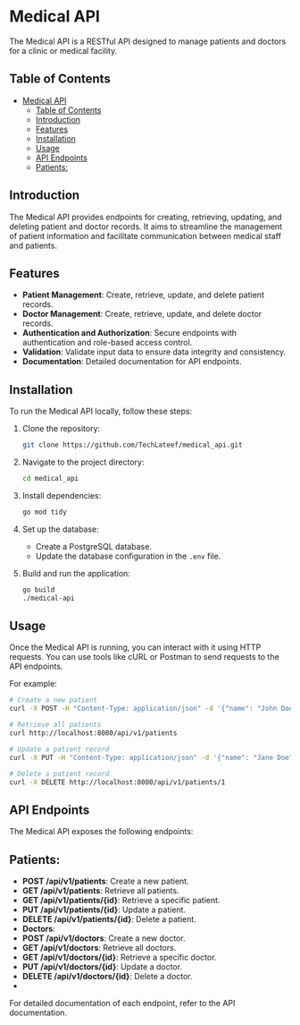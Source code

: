 # Medical API

The Medical API is a RESTful API designed to manage patients and doctors for a clinic or medical facility.

## Table of Contents

- [Medical API](#medical-api)
  - [Table of Contents](#table-of-contents)
  - [Introduction](#introduction)
  - [Features](#features)
  - [Installation](#installation)
  - [Usage](#usage)
  - [API Endpoints](#api-endpoints)
  - [Patients:](#patients)

## Introduction

The Medical API provides endpoints for creating, retrieving, updating, and deleting patient and doctor records. It aims to streamline the management of patient information and facilitate communication between medical staff and patients.

## Features

- **Patient Management**: Create, retrieve, update, and delete patient records.
- **Doctor Management**: Create, retrieve, update, and delete doctor records.
- **Authentication and Authorization**: Secure endpoints with authentication and role-based access control.
- **Validation**: Validate input data to ensure data integrity and consistency.
- **Documentation**: Detailed documentation for API endpoints.

## Installation

To run the Medical API locally, follow these steps:

1. Clone the repository:

    ```bash
    git clone https://github.com/TechLateef/medical_api.git
    ```

2. Navigate to the project directory:

    ```bash
    cd medical_api
    ```

3. Install dependencies:

    ```bash
    go mod tidy
    ```

4. Set up the database:

    - Create a PostgreSQL database.
    - Update the database configuration in the `.env` file.

5. Build and run the application:

    ```bash
    go build
    ./medical-api
    ```


## Usage

Once the Medical API is running, you can interact with it using HTTP requests. You can use tools like cURL or Postman to send requests to the API endpoints.

For example:

```bash
# Create a new patient
curl -X POST -H "Content-Type: application/json" -d '{"name": "John Doe", "password": "password", "Email": "john@gmail.com"}' http://localhost:8080/api/v1/patients

# Retrieve all patients
curl http://localhost:8080/api/v1/patients

# Update a patient record
curl -X PUT -H "Content-Type: application/json" -d '{"name": "Jane Doe"}' http://localhost:8080/api/v1/patients/1

# Delete a patient record
curl -X DELETE http://localhost:8080/api/v1/patients/1

```

 ## API Endpoints

The Medical API exposes the following endpoints:

## Patients:

- **POST /api/v1/patients**: Create a new patient.
- **GET /api/v1/patients**: Retrieve all patients.
- **GET /api/v1/patients/{id}**: Retrieve a specific patient.
- **PUT /api/v1/patients/{id}**: Update a patient.
- **DELETE /api/v1/patients/{id}**: Delete a patient.
- **Doctors**:
- **POST /api/v1/doctors**: Create a new doctor.
- **GET /api/v1/doctors**: Retrieve all doctors.
- **GET /api/v1/doctors/{id}**: Retrieve a specific doctor.
- **PUT /api/v1/doctors/{id}**: Update a doctor.
- **DELETE /api/v1/doctors/{id}**: Delete a doctor.
- 
For detailed documentation of each endpoint, refer to the API documentation.

